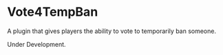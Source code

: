 Vote4TempBan
============

A plugin that gives players the ability to vote to temporarily ban someone.
  
Under Development.
